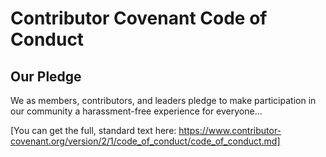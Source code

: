 # Contributor Covenant Code of Conduct

## Our Pledge

We as members, contributors, and leaders pledge to make participation in our community a harassment-free experience for everyone...

[You can get the full, standard text here: https://www.contributor-covenant.org/version/2/1/code_of_conduct/code_of_conduct.md]
